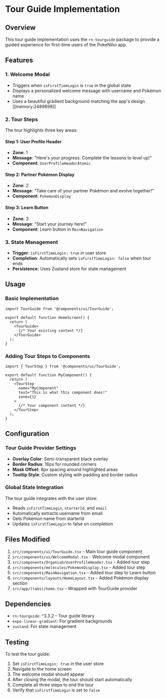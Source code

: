 # Tour Guide Implementation

## Overview
This tour guide implementation uses the `rn-tourguide` package to provide a guided experience for first-time users of the PokeNiho app.

## Features

### 1. Welcome Modal
- Triggers when `isFirstTimeLogin` is `true` in the global state
- Displays a personalized welcome message with username and Pokémon name
- Uses a beautiful gradient background matching the app's design [[memory:2489698]]

### 2. Tour Steps
The tour highlights three key areas:

#### Step 1: User Profile Header
- **Zone**: 1
- **Message**: "Here's your progress. Complete the lessons to level up!"
- **Component**: `UserProfileHeaderAtomic`

#### Step 2: Partner Pokémon Display
- **Zone**: 2
- **Message**: "Take care of your partner Pokémon and evolve together!"
- **Component**: `PokemonDisplay`

#### Step 3: Learn Button
- **Zone**: 3
- **Message**: "Start your journey here!"
- **Component**: Learn button in `MainNavigation`

### 3. State Management
- **Trigger**: `isFirstTimeLogin: true` in user store
- **Completion**: Automatically sets `isFirstTimeLogin: false` when tour ends
- **Persistence**: Uses Zustand store for state management

## Usage

### Basic Implementation
```tsx
import TourGuide from '@components/ui/TourGuide';

export default function HomeScreen() {
  return (
    <TourGuide>
      {/* Your existing content */}
    </TourGuide>
  );
}
```

### Adding Tour Steps to Components
```tsx
import { TourStep } from '@components/ui/TourGuide';

export default function MyComponent() {
  return (
    <TourStep
      name="MyComponent"
      text="This is what this component does!"
      zone={1}
    >
      {/* Your component content */}
    </TourStep>
  );
}
```

## Configuration

### Tour Guide Provider Settings
- **Overlay Color**: Semi-transparent black overlay
- **Border Radius**: 16px for rounded corners
- **Mask Offset**: 8px spacing around highlighted areas
- **Tooltip Style**: Custom styling with padding and border radius

### Global State Integration
The tour guide integrates with the user store:
- Reads `isFirstTimeLogin`, `starterId`, and `email`
- Automatically extracts username from email
- Gets Pokémon name from starterId
- Updates `isFirstTimeLogin` to false on completion

## Files Modified
1. `src/components/ui/TourGuide.tsx` - Main tour guide component
2. `src/components/ui/WelcomeModal.tsx` - Welcome modal component
3. `src/components/Organism/UserProfileHeader.tsx` - Added tour step
4. `src/components/molecules/PokemonDisplay.tsx` - Added tour step
5. `src/components/MainNavigation.tsx` - Added tour step to Learn button
6. `src/components/layouts/HomeLayout.tsx` - Added Pokémon display section
7. `src/app/(tabs)/home.tsx` - Wrapped with TourGuide provider

## Dependencies
- `rn-tourguide`: ^3.3.2 - Tour guide library
- `expo-linear-gradient`: For gradient backgrounds
- `zustand`: For state management

## Testing
To test the tour guide:
1. Set `isFirstTimeLogin: true` in the user store
2. Navigate to the home screen
3. The welcome modal should appear
4. After closing the modal, the tour should start automatically
5. Complete all three steps to end the tour
6. Verify that `isFirstTimeLogin` is set to `false`
